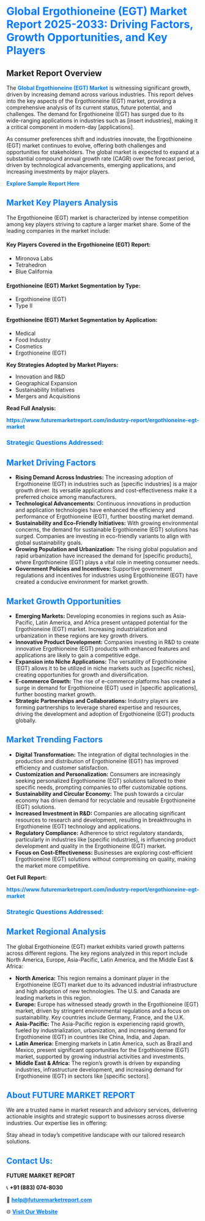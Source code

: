 <h1 style="color: #007BFF;">Global Ergothioneine (EGT) Market Report 2025-2033: Driving Factors, Growth Opportunities, and Key Players</h1>

<section id="overview">
<h2>Market Report Overview</h2>
<p>The <a href="https://www.futuremarketreport.com/industry-report/ergothioneine-egt-market" style="color: #007BFF; text-decoration: none;"><strong>Global Ergothioneine (EGT) Market</strong></a> is witnessing significant growth, driven by increasing demand across various industries. This report delves into the key aspects of the Ergothioneine (EGT) market, providing a comprehensive analysis of its current status, future potential, and challenges. The demand for Ergothioneine (EGT) has surged due to its wide-ranging applications in industries such as [insert industries], making it a critical component in modern-day [applications].</p>
<p>As consumer preferences shift and industries innovate, the Ergothioneine (EGT) market continues to evolve, offering both challenges and opportunities for stakeholders. The global market is expected to expand at a substantial compound annual growth rate (CAGR) over the forecast period, driven by technological advancements, emerging applications, and increasing investments by major players.</p>
</section>

<section id="overview">
<p><a href="https://www.futuremarketreport.com/request-sample/reportId=121980" style="color: #007BFF; text-decoration: none;"><strong>Explore Sample Report Here</strong></a></p>
</section>

<section id="key-players">
<h2 style="color: #007BFF;">Market Key Players Analysis</h2>
<p>The Ergothioneine (EGT) market is characterized by intense competition among key players striving to capture a larger market share. Some of the leading companies in the market include:</p>
<h4>Key Players Covered in the Ergothioneine (EGT) Report:</h4>
<ul><li>Mironova Labs</li><li>Tetrahedron</li><li>Blue California</li></ul>
<h4>Ergothioneine (EGT) Market Segmentation by Type:</h4>
<ul><li>Ergothioneine (EGT)</li><li>Type II</li></ul>

<h4>Ergothioneine (EGT) Market Segmentation by Application:</h4>
<ul><li>Medical</li><li>Food Industry</li><li>Cosmetics</li><li>Ergothioneine (EGT)</li></ul>
<p><strong>Key Strategies Adopted by Market Players:</strong></p>
<ul>
<li>Innovation and R&D</li>
<li>Geographical Expansion</li>
<li>Sustainability Initiatives</li>
<li>Mergers and Acquisitions</li>
</ul>
</section>

<section>
<p><strong>Read Full Analysis: </strong></p><a href="https://www.futuremarketreport.com/industry-report/ergothioneine-egt-market" style="color: #007BFF; text-decoration: none;"><strong>https://www.futuremarketreport.com/industry-report/ergothioneine-egt-market</strong></a>
<h3 style="color: #007BFF;">Strategic Questions Addressed:</h3>
</section>

<section id="driving-factors">
<h2 style="color: #007BFF;">Market Driving Factors</h2>
<ul>
<li><strong>Rising Demand Across Industries:</strong> The increasing adoption of Ergothioneine (EGT) in industries such as [specific industries] is a major growth driver. Its versatile applications and cost-effectiveness make it a preferred choice among manufacturers.</li>
<li><strong>Technological Advancements:</strong> Continuous innovations in production and application technologies have enhanced the efficiency and performance of Ergothioneine (EGT), further boosting market demand.</li>
<li><strong>Sustainability and Eco-Friendly Initiatives:</strong> With growing environmental concerns, the demand for sustainable Ergothioneine (EGT) solutions has surged. Companies are investing in eco-friendly variants to align with global sustainability goals.</li>
<li><strong>Growing Population and Urbanization:</strong> The rising global population and rapid urbanization have increased the demand for [specific products], where Ergothioneine (EGT) plays a vital role in meeting consumer needs.</li>
<li><strong>Government Policies and Incentives:</strong> Supportive government regulations and incentives for industries using Ergothioneine (EGT) have created a conducive environment for market growth.</li>
</ul>
</section>

<section id="growth-opportunities">
<h2 style="color: #007BFF;">Market Growth Opportunities</h2>
<ul>
<li><strong>Emerging Markets:</strong> Developing economies in regions such as Asia-Pacific, Latin America, and Africa present untapped potential for the Ergothioneine (EGT) market. Increasing industrialization and urbanization in these regions are key growth drivers.</li>
<li><strong>Innovative Product Development:</strong> Companies investing in R&D to create innovative Ergothioneine (EGT) products with enhanced features and applications are likely to gain a competitive edge.</li>
<li><strong>Expansion into Niche Applications:</strong> The versatility of Ergothioneine (EGT) allows it to be utilized in niche markets such as [specific niches], creating opportunities for growth and diversification.</li>
<li><strong>E-commerce Growth:</strong> The rise of e-commerce platforms has created a surge in demand for Ergothioneine (EGT) used in [specific applications], further boosting market growth.</li>
<li><strong>Strategic Partnerships and Collaborations:</strong> Industry players are forming partnerships to leverage shared expertise and resources, driving the development and adoption of Ergothioneine (EGT) products globally.</li>
</ul>
</section>

<section id="trending-factors">
<h2 style="color: #007BFF;">Market Trending Factors</h2>
<ul>
<li><strong>Digital Transformation:</strong> The integration of digital technologies in the production and distribution of Ergothioneine (EGT) has improved efficiency and customer satisfaction.</li>
<li><strong>Customization and Personalization:</strong> Consumers are increasingly seeking personalized Ergothioneine (EGT) solutions tailored to their specific needs, prompting companies to offer customizable options.</li>
<li><strong>Sustainability and Circular Economy:</strong> The push towards a circular economy has driven demand for recyclable and reusable Ergothioneine (EGT) solutions.</li>
<li><strong>Increased Investment in R&D:</strong> Companies are allocating significant resources to research and development, resulting in breakthroughs in Ergothioneine (EGT) technology and applications.</li>
<li><strong>Regulatory Compliance:</strong> Adherence to strict regulatory standards, particularly in industries like [specific industries], is influencing product development and quality in the Ergothioneine (EGT) market.</li>
<li><strong>Focus on Cost-Effectiveness:</strong> Businesses are exploring cost-efficient Ergothioneine (EGT) solutions without compromising on quality, making the market more competitive.</li>
</ul>
</section>

<section>
<p><strong>Get Full Report: </strong></p><a href="https://www.futuremarketreport.com/industry-report/ergothioneine-egt-market" style="color: #007BFF; text-decoration: none;"><strong>https://www.futuremarketreport.com/industry-report/ergothioneine-egt-market</strong></a>
<h3 style="color: #007BFF;">Strategic Questions Addressed:</h3>
</section>


<section id="regional-analysis">
<h2 style="color: #007BFF;">Market Regional Analysis</h2>
<p>The global Ergothioneine (EGT) market exhibits varied growth patterns across different regions. The key regions analyzed in this report include North America, Europe, Asia-Pacific, Latin America, and the Middle East & Africa:</p>
<ul>
<li><strong>North America:</strong> This region remains a dominant player in the Ergothioneine (EGT) market due to its advanced industrial infrastructure and high adoption of new technologies. The U.S. and Canada are leading markets in this region.</li>
<li><strong>Europe:</strong> Europe has witnessed steady growth in the Ergothioneine (EGT) market, driven by stringent environmental regulations and a focus on sustainability. Key countries include Germany, France, and the U.K.</li>
<li><strong>Asia-Pacific:</strong> The Asia-Pacific region is experiencing rapid growth, fueled by industrialization, urbanization, and increasing demand for Ergothioneine (EGT) in countries like China, India, and Japan.</li>
<li><strong>Latin America:</strong> Emerging markets in Latin America, such as Brazil and Mexico, present significant opportunities for the Ergothioneine (EGT) market, supported by growing industrial activities and investments.</li>
<li><strong>Middle East & Africa:</strong> The region’s growth is driven by expanding industries, infrastructure development, and increasing demand for Ergothioneine (EGT) in sectors like [specific sectors].</li>
</ul>
</section>

<footer>
<h2 style="color: #007BFF;">About FUTURE MARKET REPORT</h2>
<p>We are a trusted name in market research and advisory services, delivering actionable insights and strategic support to businesses across diverse industries. Our expertise lies in offering:</p>

<p>Stay ahead in today’s competitive landscape with our tailored research solutions.</p>

<h2 style="color: #007BFF;">Contact Us:</h2>
<p><strong>FUTURE MARKET REPORT</strong></p>
<p>📞 <strong>+91 (883) 074-8030</strong></p>
<p>📧 <strong><a href="mailto:help@futuremarketreport.com" style="color: #007BFF;">help@futuremarketreport.com</a></strong></p>
<p>🌐 <strong><a href="https://www.futuremarketreport.com/" style="color: #007BFF;">Visit Our Website</a></strong></p>
</footer>
